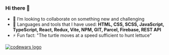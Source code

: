 ### Hi there 👋


- 👯 I’m looking to collaborate on something new and challenging
- 💬 Languages and tools that I have used: **HTML, CSS, SCSS, JavaScript, TypeScript, React, Redux, Vite, NPM, GIT, Parcel, Firebase, REST API**
- ⚡ Fun fact: "The turtle moves at a speed sufficient to hunt lettuce"

<a href="https://www.codewars.com/users/Kabrax01"><img alt="codewars logo" src="https://www.codewars.com/users/Kabrax01/badges/large"></a>
